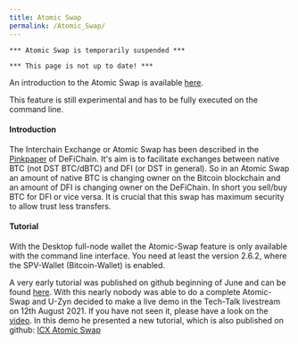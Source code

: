 ```yaml
---
title: Atomic Swap
permalink: /Atomic_Swap/
---
```


`*** Atomic Swap is temporarily suspended ***`

`*** This page is not up to date! ***`

An introduction to the Atomic Swap is available [here](https://blog.defichain.com/decentralized-trading-with-bitcoin/).

This feature is still experimental and has to be fully executed on the command line.

#### Introduction

The Interchain Exchange or Atomic Swap has been described in the [Pinkpaper](https://github.com/DeFiCh/pinkpaper/tree/main/interchain-exchange) of DeFiChain. It's aim is to facilitate exchanges between native BTC (not DST BTC/dBTC) and DFI (or DST in general). So in an Atomic Swap an amount of native BTC is changing owner on the Bitcoin blockchain and an
amount of DFI is changing owner on the DeFiChain. In short you sell/buy BTC for DFI or vice versa. It is crucial that this swap has maximum security to allow trust less transfers.

#### Tutorial

With the Desktop full-node wallet the Atomic-Swap feature is only available with the command line interface. You need at least the version 2.6.2, where the SPV-Wallet (Bitcoin-Wallet) is enabled.

A very early tutorial was published on github beginning of June and can be found
[here](https://github.com/DeFiCh/ain/wiki/Interchain-Exchange-Tutorial). With this nearly nobody was able to do a complete Atomic-Swap and U-Zyn decided to make a live demo in the Tech-Talk livestream on 12th August 2021. If you have not seen it, please have a look on the
[video](https://www.youtube.com/watch?v=lBOA1XPIUpg&t=937s). In this demo he presented a new tutorial, which is also published on github: [ICX Atomic Swap](https://github.com/DeFiCh/ain/wiki/ICX-Atomic-Swap)